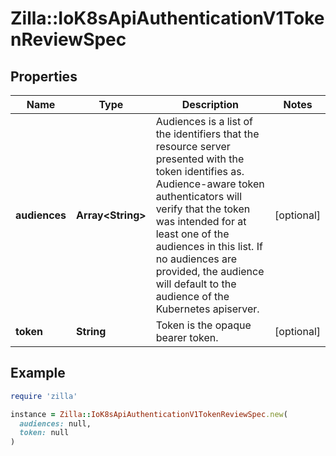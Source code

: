 # Zilla::IoK8sApiAuthenticationV1TokenReviewSpec

## Properties

| Name | Type | Description | Notes |
| ---- | ---- | ----------- | ----- |
| **audiences** | **Array&lt;String&gt;** | Audiences is a list of the identifiers that the resource server presented with the token identifies as. Audience-aware token authenticators will verify that the token was intended for at least one of the audiences in this list. If no audiences are provided, the audience will default to the audience of the Kubernetes apiserver. | [optional] |
| **token** | **String** | Token is the opaque bearer token. | [optional] |

## Example

```ruby
require 'zilla'

instance = Zilla::IoK8sApiAuthenticationV1TokenReviewSpec.new(
  audiences: null,
  token: null
)
```

